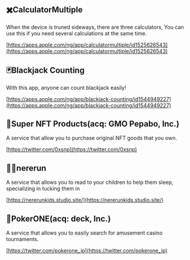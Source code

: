 ## ✖️CalculatorMultiple

When the device is truned sideways, there are three calculators, You can use this if you need several calculations at the same time.

[https://apps.apple.com/ng/app/calculatormultiple/id1525626543](https://apps.apple.com/ng/app/calculatormultiple/id1525626543)

## 🃏Blackjack Counting

With this app, anyone can count blackjack easily!

[https://apps.apple.com/ng/app/blackjack-counting/id1544949227](https://apps.apple.com/ng/app/blackjack-counting/id1544949227)

## 🎁Super NFT Products(acq: GMO Pepabo, Inc.)

A service that allow you to purchase original NFT goods that you own.

[https://twitter.com/0xsnp](https://twitter.com/0xsnp)

## 👶🏻nererun

A service that allows you to read to your children to help them sleep, specializing in tucking them in

[https://nererunkids.studio.site/](https://nererunkids.studio.site/)

## 🎰PokerONE(acq: deck, Inc.)

A service that allows you to easily search for amusement casino tournaments.

[https://twitter.com/pokerone_jp](https://twitter.com/pokerone_jp)
